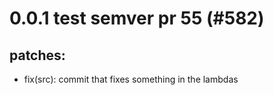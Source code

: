 # 0.0.1 test semver pr 55 (#582)

## patches:
* fix(src): commit that fixes something in the lambdas

